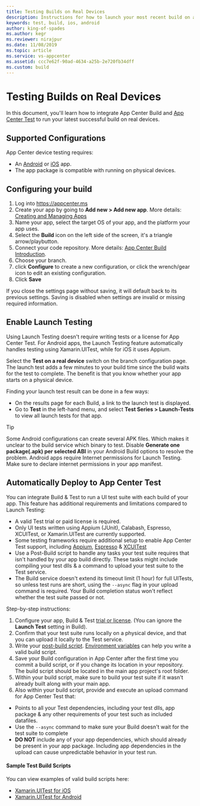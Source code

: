 ```yaml
---
title: Testing Builds on Real Devices
description: Instructions for how to launch your most recent build on a physical device to make sure it works
keywords: test, build, ios, android
author: king-of-spades
ms.author: kegr
ms.reviewer: nirajpur
ms.date: 11/08/2019
ms.topic: article
ms.service: vs-appcenter
ms.assetid: ccc7e62f-90ad-4634-a25b-2e720fb34dff 
ms.custom: build
---
```


# Testing Builds on Real Devices
In this document, you'll learn how to integrate App Center Build and [App Center Test](~/test-cloud/index.md) to run your latest successful build on real devices. 

## Supported Configurations
App Center device testing requires:
   - An [Android](~/build/android/first-build.md) or [iOS](~/build/ios/first-build.md) app.
   - The app package is compatible with running on physical devices.

## Configuring your build
1. Log into https://appcenter.ms
2. Create your app by going to **Add new > Add new app**. More details: [Creating and Managing Apps](~/dashboard/creating-and-managing-apps.md)
3. Name your app, select the target OS of your app, and the platform your app uses.
4. Select the **Build** icon on the left side of the screen, it's a triangle arrow/playbutton.
5. Connect your code repository. More details: [App Center Build Introduction](~/build/index.md).
6. Choose your branch. 
7. click **Configure** to create a new configuration, or click the wrench/gear icon to edit an existing configuration. 
8. Click **Save** 

If you close the settings page without saving, it will default back to its previous settings. Saving is disabled when settings are invalid or missing required information.

## Enable Launch Testing
Using Launch Testing doesn't require writing tests or a license for App Center Test. For Android apps, the Launch Testing feature automatically handles testing using Xamarin.UITest, while for iOS it uses Appium. 

Select the **Test on a real device** switch on the branch configuration page. The launch test adds a few minutes to your build time since the build waits for the test to complete. The benefit is that you know whether your app starts on a physical device.

Finding your launch test result can be done in a few ways:

- On the results page for each Build, a link to the launch test is displayed.
- Go to **Test** in the left-hand menu, and select **Test Series > Launch-Tests** to view all launch tests for that app. 

> [!TIP]
> Some Android configurations can create several APK files. Which makes it unclear to the build service which binary to test. Disable **Generate one package(.apk) per selected ABI** in your Android Build options to resolve the problem.
> Android apps require Internet permissions for Launch Testing. Make sure to declare internet permissions in your app manifest.

## Automatically Deploy to App Center Test
You can integrate Build & Test to run a UI test suite with each build of your app. This feature has additional requirements and limitations compared to Launch Testing:

- A valid Test trial or paid license is required.
- Only UI tests written using Appium (JUnit), Calabash, Espresso, XCUITest, or Xamarin.UITest are currently supported. 
- Some testing frameworks require additional setup to enable App Center Test support, including [Appium](~/test-cloud/appium/preparing-for-upload.md), [Espresso](~/test-cloud/espresso/preparing-for-upload.md) & [XCUITest](~/test-cloud/xcuitest/preparing-for-upload.md) 
- Use a Post-Build script to handle any tasks your test suite requires that isn't handled by your app build directly. These tasks might include compiling your test dlls & a command to upload your test suite to the Test service.
- The Build service doesn't extend its timeout limit (1 hour) for full UITests, so unless test runs are short, using the `--async` flag in your upload command is required. Your Build completion status won't reflect whether the test suite passed or not.

Step-by-step instructions:
1. Configure your app, Build & Test [trial or license](~/general/billing.md). (You can ignore the **Launch Test** setting in Build).
2. Confirm that your test suite runs locally on a physical device, and that you can upload it locally to the Test service. 
3. Write your [post-build script](~/build/custom/scripts/index.md#post-build). [Environment variables](~/build/custom/variables/index.md) can help you write a valid build script.
4. Save your Build configuration in App Center after the first time you commit a build script, or if you change its location in your repository. The build script should be located in the main app project's root folder. 
5. Within your build script, make sure to build your test suite if it wasn't already built along with your main app.
6. Also within your build script, provide and execute an upload command for App Center Test that:
- Points to all your Test dependencies, including your test dlls, app package & any other requirements of your test such as included datafiles. 
- Use the `--async` command to make sure your Build doesn't wait for the test suite to complete
- **DO NOT** include any of your app dependencies, which should already be present in your app package. Including app dependencies in the upload can cause unpredictable behavior in your test run. 

#### Sample Test Build Scripts
You can view examples of valid build scripts here:

- [Xamarin.UITest for iOS](https://github.com/microsoft/appcenter/blob/master/sample-build-scripts/test/xamarin-uitest-ios/appcenter-post-build.sh)
- [Xamarin.UITest for Android](https://github.com/microsoft/appcenter/blob/master/sample-build-scripts/test/xamarin-uitest-android/appcenter-post-build.sh)
